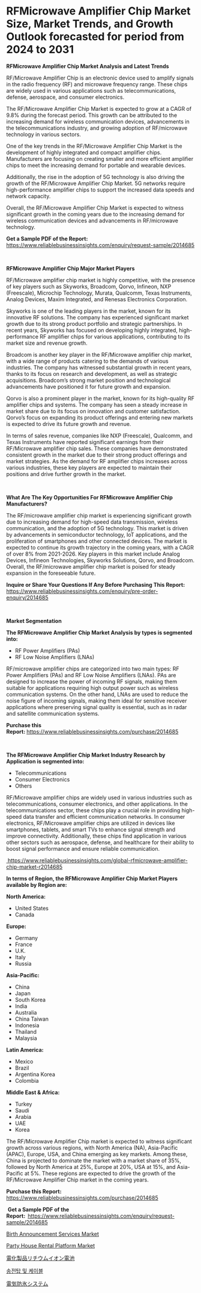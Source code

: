 <p><h1>RFMicrowave Amplifier Chip Market Size, Market Trends, and Growth Outlook forecasted for period from 2024 to 2031</h1></p><p><strong>RFMicrowave Amplifier Chip Market Analysis and Latest Trends</strong></p>
<p><p>RF/Microwave Amplifier Chip is an electronic device used to amplify signals in the radio frequency (RF) and microwave frequency range. These chips are widely used in various applications such as telecommunications, defense, aerospace, and consumer electronics.</p><p>The RF/Microwave Amplifier Chip Market is expected to grow at a CAGR of 9.8% during the forecast period. This growth can be attributed to the increasing demand for wireless communication devices, advancements in the telecommunications industry, and growing adoption of RF/microwave technology in various sectors.</p><p>One of the key trends in the RF/Microwave Amplifier Chip Market is the development of highly integrated and compact amplifier chips. Manufacturers are focusing on creating smaller and more efficient amplifier chips to meet the increasing demand for portable and wearable devices.</p><p>Additionally, the rise in the adoption of 5G technology is also driving the growth of the RF/Microwave Amplifier Chip Market. 5G networks require high-performance amplifier chips to support the increased data speeds and network capacity.</p><p>Overall, the RF/Microwave Amplifier Chip Market is expected to witness significant growth in the coming years due to the increasing demand for wireless communication devices and advancements in RF/microwave technology.</p></p>
<p><strong>Get a Sample PDF of the Report:&nbsp;</strong> <a href="https://www.reliablebusinessinsights.com/enquiry/request-sample/2014685">https://www.reliablebusinessinsights.com/enquiry/request-sample/2014685</a></p>
<p>&nbsp;</p>
<p><strong>RFMicrowave Amplifier Chip Major Market Players</strong></p>
<p><p>RF/Microwave amplifier chip market is highly competitive, with the presence of key players such as Skyworks, Broadcom, Qorvo, Infineon, NXP (Freescale), Microchip Technology, Murata, Qualcomm, Texas Instruments, Analog Devices, Maxim Integrated, and Renesas Electronics Corporation.</p><p>Skyworks is one of the leading players in the market, known for its innovative RF solutions. The company has experienced significant market growth due to its strong product portfolio and strategic partnerships. In recent years, Skyworks has focused on developing highly integrated, high-performance RF amplifier chips for various applications, contributing to its market size and revenue growth.</p><p>Broadcom is another key player in the RF/Microwave amplifier chip market, with a wide range of products catering to the demands of various industries. The company has witnessed substantial growth in recent years, thanks to its focus on research and development, as well as strategic acquisitions. Broadcom’s strong market position and technological advancements have positioned it for future growth and expansion.</p><p>Qorvo is also a prominent player in the market, known for its high-quality RF amplifier chips and systems. The company has seen a steady increase in market share due to its focus on innovation and customer satisfaction. Qorvo’s focus on expanding its product offerings and entering new markets is expected to drive its future growth and revenue.</p><p>In terms of sales revenue, companies like NXP (Freescale), Qualcomm, and Texas Instruments have reported significant earnings from their RF/Microwave amplifier chip sales. These companies have demonstrated consistent growth in the market due to their strong product offerings and market strategies. As the demand for RF amplifier chips increases across various industries, these key players are expected to maintain their positions and drive further growth in the market.</p></p>
<p>&nbsp;</p>
<p><strong>What Are The Key Opportunities For RFMicrowave Amplifier Chip Manufacturers?</strong></p>
<p><p>The RF/microwave amplifier chip market is experiencing significant growth due to increasing demand for high-speed data transmission, wireless communication, and the adoption of 5G technology. This market is driven by advancements in semiconductor technology, IoT applications, and the proliferation of smartphones and other connected devices. The market is expected to continue its growth trajectory in the coming years, with a CAGR of over 8% from 2021-2026. Key players in this market include Analog Devices, Infineon Technologies, Skyworks Solutions, Qorvo, and Broadcom. Overall, the RF/microwave amplifier chip market is poised for steady expansion in the foreseeable future.</p></p>
<p><strong>Inquire or Share Your Questions If Any Before Purchasing This Report:</strong> <a href="https://www.reliablebusinessinsights.com/enquiry/pre-order-enquiry/2014685">https://www.reliablebusinessinsights.com/enquiry/pre-order-enquiry/2014685</a></p>
<p>&nbsp;</p>
<p><strong>Market Segmentation</strong></p>
<p><strong>The RFMicrowave Amplifier Chip Market Analysis by types is segmented into:</strong></p>
<p><ul><li>RF Power Amplifiers (PAs)</li><li>RF Low Noise Amplifiers (LNAs)</li></ul></p>
<p><p>RF/microwave amplifier chips are categorized into two main types: RF Power Amplifiers (PAs) and RF Low Noise Amplifiers (LNAs). PAs are designed to increase the power of incoming RF signals, making them suitable for applications requiring high output power such as wireless communication systems. On the other hand, LNAs are used to reduce the noise figure of incoming signals, making them ideal for sensitive receiver applications where preserving signal quality is essential, such as in radar and satellite communication systems.</p></p>
<p><strong>Purchase this Report:&nbsp;</strong><a href="https://www.reliablebusinessinsights.com/purchase/2014685">https://www.reliablebusinessinsights.com/purchase/2014685</a></p>
<p>&nbsp;</p>
<p><strong>The RFMicrowave Amplifier Chip Market Industry Research by Application is segmented into:</strong></p>
<p><ul><li>Telecommunications</li><li>Consumer Electronics</li><li>Others</li></ul></p>
<p><p>RF/Microwave amplifier chips are widely used in various industries such as telecommunications, consumer electronics, and other applications. In the telecommunications sector, these chips play a crucial role in providing high-speed data transfer and efficient communication networks. In consumer electronics, RF/Microwave amplifier chips are utilized in devices like smartphones, tablets, and smart TVs to enhance signal strength and improve connectivity. Additionally, these chips find application in various other sectors such as aerospace, defense, and healthcare for their ability to boost signal performance and ensure reliable communication.</p></p>
<p><a href="https://www.reliablebusinessinsights.com/global-rfmicrowave-amplifier-chip-market-r2014685">&nbsp;https://www.reliablebusinessinsights.com/global-rfmicrowave-amplifier-chip-market-r2014685</a></p>
<p><strong>In terms of Region, the RFMicrowave Amplifier Chip Market Players available by Region are:</strong></p>
<p>
    <p> <strong> North America: </strong>
        <ul>
            <li>United States</li>
            <li>Canada</li>
        </ul>
        </p> 
    <p> <strong> Europe: </strong>
        <ul>
            <li>Germany</li>
            <li>France</li>
            <li>U.K.</li>
            <li>Italy</li>
            <li>Russia</li>
        </ul>
        </p> 
    <p> <strong> Asia-Pacific: </strong>
        <ul>
            <li>China</li>
            <li>Japan</li>
            <li>South Korea</li>
            <li>India</li>
            <li>Australia</li>
            <li>China Taiwan</li>
            <li>Indonesia</li>
            <li>Thailand</li>
            <li>Malaysia</li>
        </ul>
        </p> 
    <p> <strong> Latin America: </strong>
        <ul>
            <li>Mexico</li>
            <li>Brazil</li>
            <li>Argentina Korea</li>
            <li>Colombia</li>
        </ul>
        </p> 
    <p> <strong> Middle East & Africa: </strong>
        <ul>
            <li>Turkey</li>
            <li>Saudi</li>
            <li>Arabia</li>
            <li>UAE</li>
            <li>Korea</li>
        </ul>
    </p>
    </p>
<p><p>The RF/Microwave Amplifier Chip market is expected to witness significant growth across various regions, with North America (NA), Asia-Pacific (APAC), Europe, USA, and China emerging as key markets. Among these, China is projected to dominate the market with a market share of 35%, followed by North America at 25%, Europe at 20%, USA at 15%, and Asia-Pacific at 5%. These regions are expected to drive the growth of the RF/Microwave Amplifier Chip market in the coming years.</p></p>
<p><strong>Purchase this Report: </strong><a href="https://www.reliablebusinessinsights.com/purchase/2014685">https://www.reliablebusinessinsights.com/purchase/2014685</a></p>
<p>&nbsp;<strong>Get a Sample PDF of the Report:&nbsp;&nbsp;</strong><a href="https://www.reliablebusinessinsights.com/enquiry/request-sample/2014685">https://www.reliablebusinessinsights.com/enquiry/request-sample/2014685</a></p>
<p><strong></strong></p>
<p><p><a href="https://github.com/caominhtri712020/Market-Research-Report-List-1/blob/main/birth-announcement-services-market.md">Birth Announcement Services Market</a></p><p><a href="https://github.com/RichRobinson5/Market-Research-Report-List-5/blob/main/party-house-rental-platform-market.md">Party House Rental Platform Market</a></p><p><a href="https://medium.com/@dressleredward/%E5%AE%B6%E9%9B%BB%E7%94%A8%E3%83%AA%E3%83%81%E3%82%A6%E3%83%A0%E3%82%A4%E3%82%AA%E3%83%B3%E3%83%90%E3%83%83%E3%83%86%E3%83%AA%E3%83%BC%E5%B8%82%E5%A0%B4%E3%81%AE%E3%83%87%E3%82%A3%E3%83%BC%E3%83%97%E3%83%80%E3%82%A4%E3%83%96-%E5%8B%95%E5%90%91-%E5%B8%82%E5%A0%B4%E3%82%BB%E3%82%B0%E3%83%A1%E3%83%B3%E3%83%86%E3%83%BC%E3%82%B7%E3%83%A7%E3%83%B3-%E7%AB%B6%E4%BA%89%E5%88%86%E6%9E%90-205db0298580">電化製品リチウムイオン電池</a></p><p><a href="https://medium.com/@jaleelweissnat2022/%EC%A0%84%EB%A0%A5-%EC%86%A1%EC%A0%84-%ED%83%91-%EB%B0%8F-%EC%BC%80%EC%9D%B4%EB%B8%94-%EC%8B%9C%EC%9E%A5-%EC%A0%90%EC%9C%A0%EC%9C%A8-%EB%B0%8F-%EC%83%88%EB%A1%9C%EC%9A%B4-%ED%8A%B8%EB%A0%8C%EB%93%9C-%EB%B6%84%EC%84%9D-%EC%9C%A0%ED%98%95-%EC%9D%91%EC%9A%A9-%EC%B5%9C%EC%A2%85-%EC%82%AC%EC%9A%A9%EC%9E%90%EB%B3%84%EB%A1%9C-2024%EB%85%84%EB%B6%80%ED%84%B0-2031%EB%85%84%EA%B9%8C%EC%A7%80%EC%9D%98-%EC%98%88%EC%B8%A1-b311416764d9">송전탑 및 케이블</a></p><p><a href="https://medium.com/@rodhoppe07/%E9%9B%BB%E6%B0%97%E3%82%A2%E3%82%A4%E3%82%B9%E4%BF%9D%E8%AD%B7%E3%82%B7%E3%82%B9%E3%83%86%E3%83%A0%E5%B8%82%E5%A0%B4%E3%81%AF-2024%E5%B9%B4%E3%81%8B%E3%82%892031%E5%B9%B4%E3%81%BE%E3%81%A7%E3%81%AE%E6%88%90%E9%95%B7%E8%A6%8B%E9%80%9A%E3%81%97%E3%81%A8%E3%81%97%E3%81%A6-%E5%B8%82%E5%A0%B4%E3%81%AE%E5%82%BE%E5%90%91%E5%88%86%E6%9E%90%E3%81%AB%E3%82%88%E3%82%8B%E3%82%A2%E3%83%97%E3%83%AA%E3%82%B1%E3%83%BC%E3%82%B7%E3%83%A7%E3%83%B3-%E5%9C%B0%E5%9F%9F%E3%81%AE%E5%B1%95%E6%9C%9B-%E5%8F%8E%E7%9B%8A%E3%82%92-%E3%81%AEcagr%E3%81%A7%E6%8E%A8%E5%AE%9A%E3%81%97%E3%81%A6%E3%81%84%E3%81%BE%E3%81%99-90703570bd0e">電気防氷システム</a></p></p>